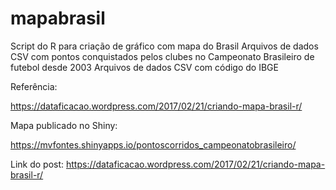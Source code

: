 # mapabrasil
Script do R para criação de gráfico com mapa do Brasil
Arquivos de dados CSV com pontos conquistados pelos clubes no Campeonato Brasileiro de futebol desde 2003
Arquivos de dados CSV com código do IBGE

Referência:

https://dataficacao.wordpress.com/2017/02/21/criando-mapa-brasil-r/

Mapa publicado no Shiny:

https://mvfontes.shinyapps.io/pontoscorridos_campeonatobrasileiro/

Link do post: https://dataficacao.wordpress.com/2017/02/21/criando-mapa-brasil-r/